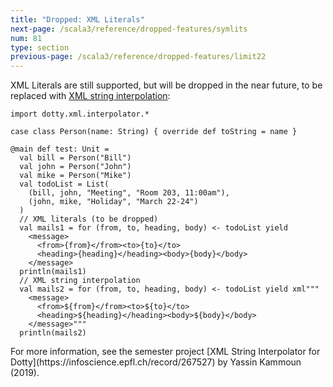 ```yaml
---
title: "Dropped: XML Literals"
next-page: /scala3/reference/dropped-features/symlits
num: 81
type: section
previous-page: /scala3/reference/dropped-features/limit22
---
```


<!-- THIS FILE HAS BEEN GENERATED BY SCALADOC PREPROCESSOR. NOTE THAT ANY CHANGES TO THIS FILE CAN BE OVERRIDEN IN THE FUTURE -->

XML Literals are still supported, but will be dropped in the near future, to
be replaced with [XML string interpolation](https://github.com/lampepfl/xml-interpolator):

<div class="snippet" ><div class="buttons"></div><pre><code class="language-scala"><span id="0" class="" >import dotty.xml.interpolator.*
</span><span id="1" class="" >
</span><span id="2" class="" >case class Person(name: String) { override def toString = name }
</span><span id="3" class="" >
</span><span id="4" class="" >@main def test: Unit =
</span><span id="5" class="" >  val bill = Person(&quot;Bill&quot;)
</span><span id="6" class="" >  val john = Person(&quot;John&quot;)
</span><span id="7" class="" >  val mike = Person(&quot;Mike&quot;)
</span><span id="8" class="" >  val todoList = List(
</span><span id="9" class="" >    (bill, john, &quot;Meeting&quot;, &quot;Room 203, 11:00am&quot;),
</span><span id="10" class="" >    (john, mike, &quot;Holiday&quot;, &quot;March 22-24&quot;)
</span><span id="11" class="" >  )
</span><span id="12" class="" >  // XML literals (to be dropped)
</span><span id="13" class="" >  val mails1 = for (from, to, heading, body) &lt;- todoList yield
</span><span id="14" class="" >    &lt;message&gt;
</span><span id="15" class="" >      &lt;from&gt;{from}&lt;/from&gt;&lt;to&gt;{to}&lt;/to&gt;
</span><span id="16" class="" >      &lt;heading&gt;{heading}&lt;/heading&gt;&lt;body&gt;{body}&lt;/body&gt;
</span><span id="17" class="" >    &lt;/message&gt;
</span><span id="18" class="" >  println(mails1)
</span><span id="19" class="" >  // XML string interpolation
</span><span id="20" class="" >  val mails2 = for (from, to, heading, body) &lt;- todoList yield xml&quot;&quot;&quot;
</span><span id="21" class="" >    &lt;message&gt;
</span><span id="22" class="" >      &lt;from&gt;${from}&lt;/from&gt;&lt;to&gt;${to}&lt;/to&gt;
</span><span id="23" class="" >      &lt;heading&gt;${heading}&lt;/heading&gt;&lt;body&gt;${body}&lt;/body&gt;
</span><span id="24" class="" >    &lt;/message&gt;&quot;&quot;&quot;
</span><span id="25" class="" >  println(mails2)
</span></code></pre></div>For more information, see the semester project [XML String Interpolator for Dotty](https://infoscience.epfl.ch/record/267527) by Yassin Kammoun (2019).
